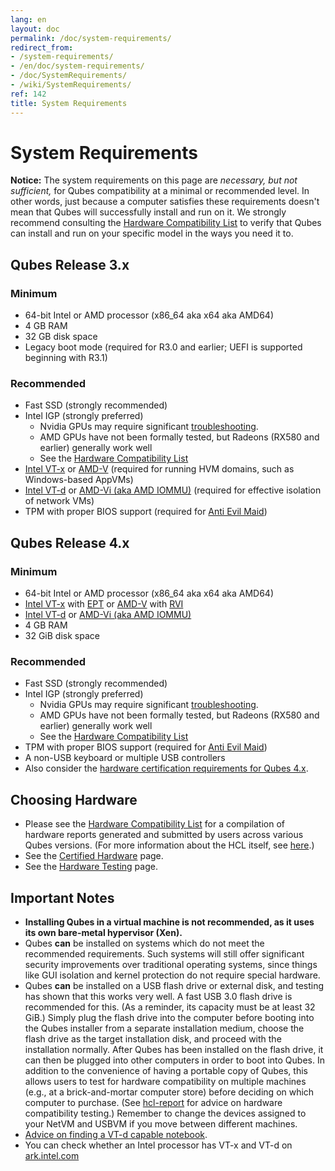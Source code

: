 ```yaml
---
lang: en
layout: doc
permalink: /doc/system-requirements/
redirect_from:
- /system-requirements/
- /en/doc/system-requirements/
- /doc/SystemRequirements/
- /wiki/SystemRequirements/
ref: 142
title: System Requirements
---
```


# System Requirements #

<div class="alert alert-warning" role="alert">
  <i class="fa fa-exclamation-triangle"></i>
  <b>Notice:</b>
  The system requirements on this page are <em>necessary, but not sufficient,</em> for Qubes compatibility at a minimal or recommended level.
  In other words, just because a computer satisfies these requirements doesn't mean that Qubes will successfully install and run on it.
  We strongly recommend consulting the <a href="/hcl/">Hardware Compatibility List</a> to verify that Qubes can install and run on your specific model in the ways you need it to.
</div>

## Qubes Release 3.x ##

### Minimum ###

* 64-bit Intel or AMD processor (x86\_64 aka x64 aka AMD64)
* 4 GB RAM
* 32 GB disk space
* Legacy boot mode (required for R3.0 and earlier; UEFI is supported beginning with R3.1)

### Recommended ###

* Fast SSD (strongly recommended)
* Intel IGP (strongly preferred)
  * Nvidia GPUs may require significant [troubleshooting][nvidia].
  * AMD GPUs have not been formally tested, but Radeons (RX580 and earlier) generally work well
  * See the [Hardware Compatibility List]
* [Intel VT-x] or [AMD-V] (required for running HVM domains, such as Windows-based AppVMs)
* [Intel VT-d] or [AMD-Vi (aka AMD IOMMU)] (required for effective isolation of network VMs)
* TPM with proper BIOS support (required for [Anti Evil Maid])

## Qubes Release 4.x ##

### Minimum ###

* 64-bit Intel or AMD processor (x86\_64 aka x64 aka AMD64)
* [Intel VT-x] with [EPT] or [AMD-V] with [RVI]
* [Intel VT-d] or [AMD-Vi (aka AMD IOMMU)]
* 4 GB RAM
* 32 GiB disk space

### Recommended ###

* Fast SSD (strongly recommended)
* Intel IGP (strongly preferred)
  * Nvidia GPUs may require significant [troubleshooting][nvidia].
  * AMD GPUs have not been formally tested, but Radeons (RX580 and earlier) generally work well
  * See the [Hardware Compatibility List]
* TPM with proper BIOS support (required for [Anti Evil Maid])
* A non-USB keyboard or multiple USB controllers
* Also consider the [hardware certification requirements for Qubes 4.x].

## Choosing Hardware ##

* Please see the [Hardware Compatibility List] for a compilation of hardware reports generated and submitted by users across various Qubes versions.
  (For more information about the HCL itself, see [here][hcl-doc].)
* See the [Certified Hardware] page.
* See the [Hardware Testing] page.

## Important Notes ##

* **Installing Qubes in a virtual machine is not recommended, as it uses its own bare-metal hypervisor (Xen).**
* Qubes **can** be installed on systems which do not meet the recommended requirements.
  Such systems will still offer significant security improvements over traditional operating systems, since things like GUI isolation and kernel protection do not require special hardware.
* Qubes **can** be installed on a USB flash drive or external disk, and testing has shown that this works very well. A fast USB 3.0 flash drive is recommended for this.
  (As a reminder, its capacity must be at least 32 GiB.)
  Simply plug the flash drive into the computer before booting into the Qubes installer from a separate installation medium, choose the flash drive as the target installation disk, and proceed with the installation normally.
  After Qubes has been installed on the flash drive, it can then be plugged into other computers in order to boot into Qubes.
  In addition to the convenience of having a portable copy of Qubes, this allows users to test for hardware compatibility on multiple machines (e.g., at a brick-and-mortar computer
  store) before deciding on which computer to purchase.
  (See [hcl-report] for advice on hardware compatibility testing.)
  Remember to change the devices assigned to your NetVM and USBVM if you move between different machines.
* [Advice on finding a VT-d capable notebook][vt-d-notebook].
* You can check whether an Intel processor has VT-x and VT-d on [ark.intel.com](https://ark.intel.com/content/www/us/en/ark.html#@Processors)

[nvidia]: /doc/install-nvidia-driver/
[hardware certification requirements for Qubes 4.x]: /news/2016/07/21/new-hw-certification-for-q4/
[Certified Hardware]: /doc/certified-hardware/
[Hardware Testing]: /doc/hardware-testing/
[Hardware Compatibility List]: /hcl/
[hcl-doc]: /doc/hcl/
[hcl-report]: /doc/hcl/#generating-and-submitting-new-reports
[Anti Evil Maid]: /doc/anti-evil-maid/
[live USB]: /doc/live-usb/
[#230]: https://github.com/QubesOS/qubes-issues/issues/230
[vt-d-notebook]: https://groups.google.com/d/msg/qubes-users/Sz0Nuhi4N0o/ZtpJdoc0OY8J
[Intel VT-x]: https://en.wikipedia.org/wiki/X86_virtualization#Intel_virtualization_.28VT-x.29
[AMD-V]: https://en.wikipedia.org/wiki/X86_virtualization#AMD_virtualization_.28AMD-V.29
[Intel VT-d]: https://en.wikipedia.org/wiki/X86_virtualization#Intel-VT-d
[AMD-Vi (aka AMD IOMMU)]: https://en.wikipedia.org/wiki/X86_virtualization#I.2FO_MMU_virtualization_.28AMD-Vi_and_Intel_VT-d.29
[EPT]: https://en.wikipedia.org/wiki/Second_Level_Address_Translation#Extended_Page_Tables
[RVI]: https://en.wikipedia.org/wiki/Second_Level_Address_Translation#Rapid_Virtualization_Indexing
